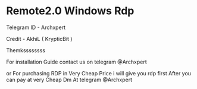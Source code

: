 # Remote2.0 Windows Rdp 

Telegram ID - Archxpert



Credit - AkhiL ( KrypticBit )

Themkssssssss

For installation Guide contact us on telegram @Archxpert 

or For purchasing RDP in Very Cheap Price i will give you rdp first After you can pay at very Cheap Dm At telegram @Archxpert
